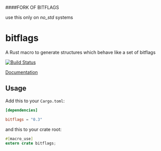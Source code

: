 ####FORK OF BITFLAGS

use this only on *no_std* systems

bitflags
========

A Rust macro to generate structures which behave like a set of bitflags

[![Build Status](https://travis-ci.org/rust-lang-nursery/bitflags.svg?branch=master)](https://travis-ci.org/rust-lang-nursery/bitflags)

[Documentation](https://doc.rust-lang.org/bitflags)

## Usage

Add this to your `Cargo.toml`:

```toml
[dependencies]

bitflags = "0.3"
```

and this to your crate root:

```rust
#[macro_use]
extern crate bitflags;
```
